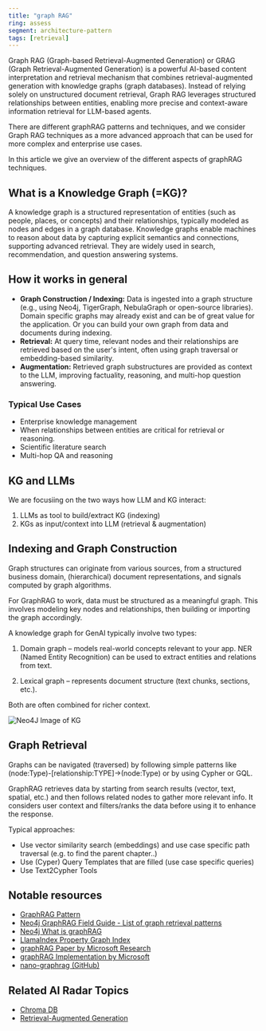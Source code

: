 ```yaml
---
title: "graph RAG"
ring: assess
segment: architecture-pattern
tags: [retrieval]
---
```


Graph RAG (Graph-based Retrieval-Augmented Generation) or GRAG (Graph Retrieval-Augmented Generation) is a powerful AI-based content interpretation and retrieval mechanism that combines retrieval-augmented generation with knowledge graphs (graph databases). Instead of relying solely on unstructured document retrieval, Graph RAG leverages structured relationships between entities, enabling more precise and context-aware information retrieval for LLM-based agents.

There are different graphRAG patterns and techniques, and we consider Graph RAG techniques as a more advanced approach that can be used for more complex and enterprise use cases.

In this article we give an overview of the different aspects of graphRAG techniques.

## What is a Knowledge Graph (=KG)?

A knowledge graph is a structured representation of entities (such as people, places, or concepts) and their relationships, typically modeled as nodes and edges in a graph database. Knowledge graphs enable machines to reason about data by capturing explicit semantics and connections, supporting advanced retrieval. They are widely used in search, recommendation, and question answering systems.

## How it works in general

- **Graph Construction / Indexing:** Data is ingested into a graph structure (e.g., using Neo4j, TigerGraph, NebulaGraph or open-source libraries). Domain specific graphs may already exist and can be of great value for the application. Or you can build your own graph from data and documents during indexing.
- **Retrieval:** At query time, relevant nodes and their relationships are retrieved based on the user's intent, often using graph traversal or embedding-based similarity.
- **Augmentation:** Retrieved graph substructures are provided as context to the LLM, improving factuality, reasoning, and multi-hop question answering.

### Typical Use Cases

- Enterprise knowledge management
- When relationships between entities are critical for retrieval or reasoning.
- Scientific literature search
- Multi-hop QA and reasoning

## KG and LLMs

We are focusiing on the two ways how LLM and KG interact:

1. LLMs as tool to build/extract KG (indexing)
2. KGs as input/context into LLM (retrieval & augmentation)

## Indexing and Graph Construction

Graph structures can originate from various sources, from a structured business domain, (hierarchical) document representations, and signals computed by graph algorithms.

For GraphRAG to work, data must be structured as a meaningful graph. This involves modeling key nodes and relationships, then building or importing the graph accordingly.

A knowledge graph for GenAI typically involve two types:

1. Domain graph – models real-world concepts relevant to your app. NER (Named Entity Recognition) can be used to extract entities and relations from text.

2. Lexical graph – represents document structure (text chunks, sections, etc.).

Both are often combined for richer context.

![Neo4J Image of KG](/images/graphrag.png)

## Graph Retrieval

Graphs can be navigated (traversed) by following simple patterns like (node:Type)-[relationship:TYPE]->(node:Type) or by using Cypher or GQL.

GraphRAG retrieves data by starting from search results (vector, text, spatial, etc.) and then follows related nodes to gather more relevant info. It considers user context and filters/ranks the data before using it to enhance the response.

Typical approaches:

- Use vector similarity search (embeddings) and use case specific path traversal (e.g. to find the parent chapter..)
- Use (Cyper) Query Templates that are filled (use case specific queries)
- Use Text2Cypher Tools

## Notable resources

- [GraphRAG Pattern](https://graphrag.com/)
- [Neo4j GraphRAG Field Guide - List of graph retrieval patterns](https://neo4j.com/blog/developer/graphrag-field-guide-rag-patterns/)
- [Neo4j What is graphRAG](https://neo4j.com/blog/genai/what-is-graphrag/)
- [LlamaIndex Property Graph Index](https://www.llamaindex.ai/blog/introducing-the-property-graph-index-a-powerful-new-way-to-build-knowledge-graphs-with-llms)
- [graphRAG Paper by Microsoft Research](https://arxiv.org/pdf/2404.16130)
- [graphRAG Implementation by Microsoft](https://github.com/microsoft/graphrag)
- [nano-graphrag (GitHub)](https://github.com/gusye1234/nano-graphrag)

## Related AI Radar Topics

- [Chroma DB](/data-features/chroma-db/)
- [Retrieval-Augmented Generation](/architecture-pattern/rag/)
